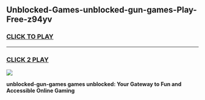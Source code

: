 
## Unblocked-Games-unblocked-gun-games-Play-Free-z94yv
<h3>
<a href="https://premium76.site?title=unblocked-gun-games&ref=20M">CLICK TO PLAY</a></h3>
<hr>

<h3>
<a href="https://premium76.site?title=unblocked-gun-games&ref=20M">CLICK 2 PLAY</a>
  
</h3>

<a href="https://premium76.site?title=unblocked-gun-games&ref=19M"><img src="https://clearcache.store/games.png"></a>


**unblocked-gun-games games unblocked: Your Gateway to Fun and Accessible Online Gaming**
